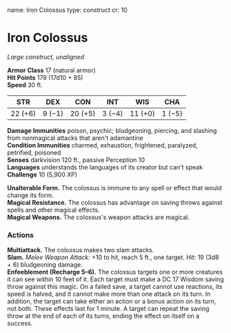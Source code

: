name: Iron Colossus
type: construct
cr: 10

# Iron Colossus 
_Large construct, unaligned_

**Armor Class** 17 (natural armor)    
**Hit Points** 178 (17d10 + 85)    
**Speed** 30 ft. 

| STR     | DEX     | CON     | INT     | WIS     | CHA     |
|---------|---------|---------|---------|---------|---------|
| 22 (+6) | 9 (−1)  | 20 (+5) | 3 (−4)  | 11 (+0) | 1 (−5)  |

**Damage Immunities** poison, psychic; bludgeoning, piercing, and slashing from nonmagical attacks that aren't adamantine    
**Condition Immunities** charmed, exhaustion, frightened, paralyzed, petrified, poisoned    
**Senses** darkvision 120 ft., passive Perception 10    
**Languages** understands the languages of its creator but can't speak    
**Challenge** 10 (5,900 XP) 

**Unalterable Form.** The colossus is immune to any spell or effect that would change its form.    
**Magical Resistance.** The colossus has advantage on saving throws against spells and other magical effects.    
**Magical Weapons.** The colossus's weapon attacks are magical. 

### Actions 
**Multiattack.** The colossus makes two slam attacks.    
**Slam.** _Melee Weapon Attack:_ +10 to hit, reach 5 ft., one target. _Hit:_ 19 (3d8 + 6) bludgeoning damage.    
**Enfeeblement (Recharge 5–6).** The colossus targets one or more creatures it can see within 10 feet of it. Each target must make a DC 17 Wisdom saving throw against this magic. On a failed save, a target cannot use reactions, its speed is halved, and it cannot make more than one attack on its turn. In addition, the target can take either an action or a bonus action on its turn, not both. These effects last for 1 minute. A target can repeat the saving throw at the end of each of its turns, ending the effect on itself on a success.
